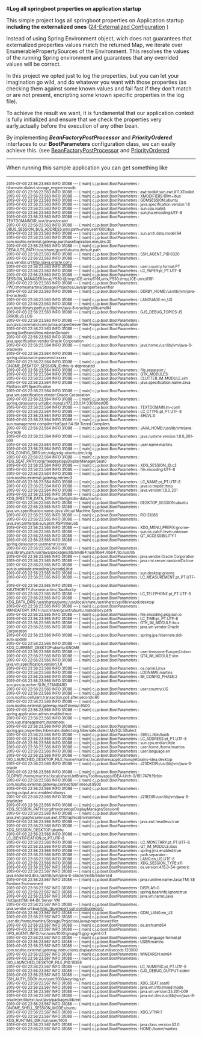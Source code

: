 #**Log all springboot properties on application startup**


This simple project logs all springboot properties on Application startup **including the externalized ones** ([24-Externalized Configuration](https://docs.spring.io/spring-boot/docs/current/reference/html/boot-features-external-config.html) )

Instead of using Spring Environment object, wich does not guarantees that externalized properties values match the returned Map, we iterate over EnumerablePropertySources of the Environment. This resolves the values of the running Spring environment and guarantees that any overrided values will be correct. 

In this project we opted just to log the properties, but you can let your imagination go wild, and do whatever you want with those properties (as checking them against some known values and fail fast if they don't match or are not present, encripting some known specific properties in the log file).

To achieve the result we want, it is fundamental that our application context is fully initialized and ensure that we check the properties very early,actually before the execution of any other bean.

By implementing ***BeanFactoryPostProcessor*** and ***PriorityOrdered*** interfaces to our **BootParameters** configuration class, we can easily achieve this. (see [BeanFactoryPostProcessor](https://docs.spring.io/spring-framework/docs/current/javadoc-api/org/springframework/beans/factory/config/BeanFactoryPostProcessor.html) and [PriorityOrdered](https://docs.spring.io/spring-framework/docs/current/javadoc-api/org/springframework/core/PriorityOrdered.html) 

***

When running this sample application you can get something like


***
<sub><sup>
2019-07-03 22:56:23.563  INFO 31088 --- [           main] c.j.p.boot.BootParameters                : hibernate.dialect.storage_engine:innodb<br/>
2019-07-03 22:56:23.563  INFO 31088 --- [           main] c.j.p.boot.BootParameters                : awt.toolkit:sun.awt.X11.XToolkit<br/>
2019-07-03 22:56:23.563  INFO 31088 --- [           main] c.j.p.boot.BootParameters                : XMODIFIERS:@im=ibus<br/>
2019-07-03 22:56:23.563  INFO 31088 --- [           main] c.j.p.boot.BootParameters                : GDMSESSION:ubuntu<br/>
2019-07-03 22:56:23.563  INFO 31088 --- [           main] c.j.p.boot.BootParameters                : java.specification.version:1.8<br/>
2019-07-03 22:56:23.563  INFO 31088 --- [           main] c.j.p.boot.BootParameters                : sun.cpu.isalist:<br/>
2019-07-03 22:56:23.563  INFO 31088 --- [           main] c.j.p.boot.BootParameters                : sun.jnu.encoding:UTF-8<br/>
2019-07-03 22:56:23.563  INFO 31088 --- [           main] c.j.p.boot.BootParameters                : TEXTDOMAINDIR:/usr/share/locale/<br/>
2019-07-03 22:56:23.563  INFO 31088 --- [           main] c.j.p.boot.BootParameters                : DBUS_SESSION_BUS_ADDRESS:unix:path=/run/user/1000/bus<br/>
2019-07-03 22:56:23.563  INFO 31088 --- [           main] c.j.p.boot.BootParameters                : sun.arch.data.model:64<br/>
2019-07-03 22:56:23.563  INFO 31088 --- [           main] c.j.p.boot.BootParameters                : com.noshio.external.gateway.purchaseExpiration.minutes:30<br/>
2019-07-03 22:56:23.563  INFO 31088 --- [           main] c.j.p.boot.BootParameters                : DEFAULTS_PATH:/usr/share/gconf/ubuntu.default.path<br/>
2019-07-03 22:56:23.563  INFO 31088 --- [           main] c.j.p.boot.BootParameters                : SSH_AGENT_PID:6320<br/>
2019-07-03 22:56:23.563  INFO 31088 --- [           main] c.j.p.boot.BootParameters                : java.vendor.url:http://java.oracle.com/<br/>
2019-07-03 22:56:23.563  INFO 31088 --- [           main] c.j.p.boot.BootParameters                : user.country.format:PT<br/>
2019-07-03 22:56:23.563  INFO 31088 --- [           main] c.j.p.boot.BootParameters                : LC_PAPER:pt_PT.UTF-8<br/>
2019-07-03 22:56:23.563  INFO 31088 --- [           main] c.j.p.boot.BootParameters                : SESSION_MANAGER:local/Y530:@/tmp/.ICE-unix/6191,unix/Y530:/tmp/.ICE-unix/6191<br/>
2019-07-03 22:56:23.563  INFO 31088 --- [           main] c.j.p.boot.BootParameters                : PWD:/home/martins/Storage/Projectos/Java/propertiesverifier<br/>
2019-07-03 22:56:23.563  INFO 31088 --- [           main] c.j.p.boot.BootParameters                : DERBY_HOME:/usr/lib/jvm/java-8-oracle/db<br/>
2019-07-03 22:56:23.563  INFO 31088 --- [           main] c.j.p.boot.BootParameters                : LANGUAGE:en_US<br/>
2019-07-03 22:56:23.563  INFO 31088 --- [           main] c.j.p.boot.BootParameters                : sun.boot.library.path:/usr/lib/jvm/java-8-oracle/jre/lib/amd64<br/>
2019-07-03 22:56:23.563  INFO 31088 --- [           main] c.j.p.boot.BootParameters                : GJS_DEBUG_TOPICS:JS ERROR;JS LOG<br/>
2019-07-03 22:56:23.563  INFO 31088 --- [           main] c.j.p.boot.BootParameters                : sun.java.command:com.jumia.propertiesverifier.PropertiesverifierApplication<br/>
2019-07-03 22:56:23.563  INFO 31088 --- [           main] c.j.p.boot.BootParameters                : spring.liveBeansView.mbeanDomain:<br/>
2019-07-03 22:56:23.563  INFO 31088 --- [           main] c.j.p.boot.BootParameters                : java.specification.vendor:Oracle Corporation<br/>
2019-07-03 22:56:23.564  INFO 31088 --- [           main] c.j.p.boot.BootParameters                : java.home:/usr/lib/jvm/java-8-oracle/jre<br/>
2019-07-03 22:56:23.564  INFO 31088 --- [           main] c.j.p.boot.BootParameters                : spring.datasource.password:xxxxx<br/>
2019-07-03 22:56:23.564  INFO 31088 --- [           main] c.j.p.boot.BootParameters                : GNOME_DESKTOP_SESSION_ID:this-is-deprecated<br/>
2019-07-03 22:56:23.564  INFO 31088 --- [           main] c.j.p.boot.BootParameters                : file.separator:/<br/>
2019-07-03 22:56:23.564  INFO 31088 --- [           main] c.j.p.boot.BootParameters                : GTK_MODULES:<br/>
2019-07-03 22:56:23.564  INFO 31088 --- [           main] c.j.p.boot.BootParameters                : CLUTTER_IM_MODULE:xim<br/>
2019-07-03 22:56:23.564  INFO 31088 --- [           main] c.j.p.boot.BootParameters                : java.specification.name:Java Platform API Specification<br/>
2019-07-03 22:56:23.564  INFO 31088 --- [           main] c.j.p.boot.BootParameters                : java.vm.specification.vendor:Oracle Corporation<br/>
2019-07-03 22:56:23.564  INFO 31088 --- [           main] c.j.p.boot.BootParameters                : spring.datasource.url:jdbc:mysql://172.20.0.14:3306/testDB<br/>
2019-07-03 22:56:23.564  INFO 31088 --- [           main] c.j.p.boot.BootParameters                : TEXTDOMAIN:im-confi<br/>
2019-07-03 22:56:23.564  INFO 31088 --- [           main] c.j.p.boot.BootParameters                : LC_CTYPE:pt_PT.UTF-8<br/>
2019-07-03 22:56:23.564  INFO 31088 --- [           main] c.j.p.boot.BootParameters                : SHLVL:0<br/>
2019-07-03 22:56:23.564  INFO 31088 --- [           main] c.j.p.boot.BootParameters                : sun.management.compiler:HotSpot 64-Bit Tiered Compilers<br/>
2019-07-03 22:56:23.564  INFO 31088 --- [           main] c.j.p.boot.BootParameters                : JAVA_HOME:/usr/lib/jvm/java-8-oracle<br/>
2019-07-03 22:56:23.564  INFO 31088 --- [           main] c.j.p.boot.BootParameters                : java.runtime.version:1.8.0_201-b09<br/>
2019-07-03 22:56:23.564  INFO 31088 --- [           main] c.j.p.boot.BootParameters                : user.name:martins<br/>
2019-07-03 22:56:23.564  INFO 31088 --- [           main] c.j.p.boot.BootParameters                : XDG_CONFIG_DIRS:/etc/xdg/xdg-ubuntu:/etc/xdg<br/>
2019-07-03 22:56:23.564  INFO 31088 --- [           main] c.j.p.boot.BootParameters                : XDG_SEAT_PATH:/org/freedesktop/DisplayManager/Seat0<br/>
2019-07-03 22:56:23.564  INFO 31088 --- [           main] c.j.p.boot.BootParameters                : XDG_SESSION_ID:c2<br/>
2019-07-03 22:56:23.564  INFO 31088 --- [           main] c.j.p.boot.BootParameters                : file.encoding:UTF-8<br/>
2019-07-03 22:56:23.564  INFO 31088 --- [           main] c.j.p.boot.BootParameters                : com.noshio.external.gateway.retries:3<br/>
2019-07-03 22:56:23.564  INFO 31088 --- [           main] c.j.p.boot.BootParameters                : LC_NAME:pt_PT.UTF-8<br/>
2019-07-03 22:56:23.564  INFO 31088 --- [           main] c.j.p.boot.BootParameters                : java.io.tmpdir:/tmp<br/>
2019-07-03 22:56:23.564  INFO 31088 --- [           main] c.j.p.boot.BootParameters                : java.version:1.8.0_201<br/>
2019-07-03 22:56:23.565  INFO 31088 --- [           main] c.j.p.boot.BootParameters                : XDG_GREETER_DATA_DIR:/var/lib/lightdm-data/martins<br/>
2019-07-03 22:56:23.565  INFO 31088 --- [           main] c.j.p.boot.BootParameters                : DESKTOP_SESSION:ubuntu<br/>
2019-07-03 22:56:23.565  INFO 31088 --- [           main] c.j.p.boot.BootParameters                : java.vm.specification.name:Java Virtual Machine Specification<br/>
2019-07-03 22:56:23.565  INFO 31088 --- [           main] c.j.p.boot.BootParameters                : PID:31088<br/>
2019-07-03 22:56:23.565  INFO 31088 --- [           main] c.j.p.boot.BootParameters                : java.awt.printerjob:sun.print.PSPrinterJob<br/>
2019-07-03 22:56:23.565  INFO 31088 --- [           main] c.j.p.boot.BootParameters                : XDG_MENU_PREFIX:gnome-<br/>
2019-07-03 22:56:23.565  INFO 31088 --- [           main] c.j.p.boot.BootParameters                : sun.os.patch.level:unknown<br/>
2019-07-03 22:56:23.565  INFO 31088 --- [           main] c.j.p.boot.BootParameters                : QT_ACCESSIBILITY:1<br/>
2019-07-03 22:56:23.565  INFO 31088 --- [           main] c.j.p.boot.BootParameters                : spring.datasource.username:xxxxx<br/>
2019-07-03 22:56:23.565  INFO 31088 --- [           main] c.j.p.boot.BootParameters                : java.library.path:/usr/java/packages/lib/amd64:/usr/lib64:/lib64:/lib:/usr/lib<br/>
2019-07-03 22:56:23.565  INFO 31088 --- [           main] c.j.p.boot.BootParameters                : java.vendor:Oracle Corporation<br/>
2019-07-03 22:56:23.565  INFO 31088 --- [           main] c.j.p.boot.BootParameters                : java.rmi.server.randomIDs:true<br/>
2019-07-03 22:56:23.565  INFO 31088 --- [           main] c.j.p.boot.BootParameters                : sun.io.unicode.encoding:UnicodeLittle<br/>
2019-07-03 22:56:23.565  INFO 31088 --- [           main] c.j.p.boot.BootParameters                : sun.desktop:gnome<br/>
2019-07-03 22:56:23.565  INFO 31088 --- [           main] c.j.p.boot.BootParameters                : LC_MEASUREMENT:pt_PT.UTF-8<br/>
2019-07-03 22:56:23.565  INFO 31088 --- [           main] c.j.p.boot.BootParameters                : XAUTHORITY:/home/martins/.Xauthority<br/>
2019-07-03 22:56:23.565  INFO 31088 --- [           main] c.j.p.boot.BootParameters                : LC_TELEPHONE:pt_PT.UTF-8<br/>
2019-07-03 22:56:23.565  INFO 31088 --- [           main] c.j.p.boot.BootParameters                : XDG_DATA_DIRS:/usr/share/ubuntu:/usr/local/share:/usr/share:/var/lib/snapd/desktop<br/>
2019-07-03 22:56:23.565  INFO 31088 --- [           main] c.j.p.boot.BootParameters                : MANDATORY_PATH:/usr/share/gconf/ubuntu.mandatory.path<br/>
2019-07-03 22:56:23.565  INFO 31088 --- [           main] c.j.p.boot.BootParameters                : file.encoding.pkg:sun.io<br/>
2019-07-03 22:56:23.565  INFO 31088 --- [           main] c.j.p.boot.BootParameters                : LC_TIME:pt_PT.UTF-8<br/>
2019-07-03 22:56:23.565  INFO 31088 --- [           main] c.j.p.boot.BootParameters                : GTK_IM_MODULE:ibus<br/>
2019-07-03 22:56:23.565  INFO 31088 --- [           main] c.j.p.boot.BootParameters                : java.vm.vendor:Oracle Corporation<br/>
2019-07-03 22:56:23.566  INFO 31088 --- [           main] c.j.p.boot.BootParameters                : spring.jpa.hibernate.ddl-auto:update<br/>
2019-07-03 22:56:23.566  INFO 31088 --- [           main] c.j.p.boot.BootParameters                : XDG_CURRENT_DESKTOP:ubuntu:GNOME<br/>
2019-07-03 22:56:23.566  INFO 31088 --- [           main] c.j.p.boot.BootParameters                : user.timezone:Europe/Lisbon<br/>
2019-07-03 22:56:23.566  INFO 31088 --- [           main] c.j.p.boot.BootParameters                : QT4_IM_MODULE:xim<br/>
2019-07-03 22:56:23.566  INFO 31088 --- [           main] c.j.p.boot.BootParameters                : java.vm.specification.version:1.8<br/>
2019-07-03 22:56:23.566  INFO 31088 --- [           main] c.j.p.boot.BootParameters                : os.name:Linux<br/>
2019-07-03 22:56:23.566  INFO 31088 --- [           main] c.j.p.boot.BootParameters                : LOGNAME:martins<br/>
2019-07-03 22:56:23.566  INFO 31088 --- [           main] c.j.p.boot.BootParameters                : IM_CONFIG_PHASE:2<br/>
2019-07-03 22:56:23.566  INFO 31088 --- [           main] c.j.p.boot.BootParameters                : sun.java.launcher:SUN_STANDARD<br/>
2019-07-03 22:56:23.566  INFO 31088 --- [           main] c.j.p.boot.BootParameters                : user.country:US<br/>
2019-07-03 22:56:23.566  INFO 31088 --- [           main] c.j.p.boot.BootParameters                : com.noshio.cellulant.transaction.poll.after.seconds:60<br/>
2019-07-03 22:56:23.566  INFO 31088 --- [           main] c.j.p.boot.BootParameters                : com.noshio.external.gateway.readTimeout:9500<br/>
2019-07-03 22:56:23.566  INFO 31088 --- [           main] c.j.p.boot.BootParameters                : spring.application.admin.enabled:true<br/>
2019-07-03 22:56:23.566  INFO 31088 --- [           main] c.j.p.boot.BootParameters                : com.sun.management.jmxremote:<br/>
2019-07-03 22:56:23.566  INFO 31088 --- [           main] c.j.p.boot.BootParameters                : spring.jpa.properties.hibernate.dialect:org.hibernate.dialect.MySQL5Dialect<br/>
2019-07-03 22:56:23.566  INFO 31088 --- [           main] c.j.p.boot.BootParameters                : SHELL:/bin/bash<br/>
2019-07-03 22:56:23.566  INFO 31088 --- [           main] c.j.p.boot.BootParameters                : LC_ADDRESS:pt_PT.UTF-8<br/>
2019-07-03 22:56:23.566  INFO 31088 --- [           main] c.j.p.boot.BootParameters                : sun.cpu.endian:little<br/>
2019-07-03 22:56:23.566  INFO 31088 --- [           main] c.j.p.boot.BootParameters                : user.home:/home/martins<br/>
2019-07-03 22:56:23.566  INFO 31088 --- [           main] c.j.p.boot.BootParameters                : user.language:en<br/>
2019-07-03 22:56:23.566  INFO 31088 --- [           main] c.j.p.boot.BootParameters                : GIO_LAUNCHED_DESKTOP_FILE:/home/martins/.local/share/applications/jetbrains-idea.desktop<br/>
2019-07-03 22:56:23.566  INFO 31088 --- [           main] c.j.p.boot.BootParameters                : J2SDKDIR:/usr/lib/jvm/java-8-oracle<br/>
2019-07-03 22:56:23.566  INFO 31088 --- [           main] c.j.p.boot.BootParameters                : OLDPWD:/home/martins/.local/share/JetBrains/Toolbox/apps/IDEA-U/ch-0/191.7479.19/bin<br/>
2019-07-03 22:56:23.566  INFO 31088 --- [           main] c.j.p.boot.BootParameters                : com.noshio.external.gateway.connectionTimeout:9500<br/>
2019-07-03 22:56:23.566  INFO 31088 --- [           main] c.j.p.boot.BootParameters                : spring.output.ansi.enabled:always<br/>
2019-07-03 22:56:23.566  INFO 31088 --- [           main] c.j.p.boot.BootParameters                : J2REDIR:/usr/lib/jvm/java-8-oracle/jre<br/>
2019-07-03 22:56:23.566  INFO 31088 --- [           main] c.j.p.boot.BootParameters                : XDG_SESSION_PATH:/org/freedesktop/DisplayManager/Session0<br/>
2019-07-03 22:56:23.566  INFO 31088 --- [           main] c.j.p.boot.BootParameters                : java.awt.graphicsenv:sun.awt.X11GraphicsEnvironment<br/>
2019-07-03 22:56:23.566  INFO 31088 --- [           main] c.j.p.boot.BootParameters                : java.awt.headless:true<br/>
2019-07-03 22:56:23.566  INFO 31088 --- [           main] c.j.p.boot.BootParameters                : XDG_SESSION_DESKTOP:ubuntu<br/>
2019-07-03 22:56:23.566  INFO 31088 --- [           main] c.j.p.boot.BootParameters                : LC_IDENTIFICATION:pt_PT.UTF-8<br/>
2019-07-03 22:56:23.566  INFO 31088 --- [           main] c.j.p.boot.BootParameters                : LC_MONETARY:pt_PT.UTF-8<br/>
2019-07-03 22:56:23.566  INFO 31088 --- [           main] c.j.p.boot.BootParameters                : QT_IM_MODULE:ibus<br/>
2019-07-03 22:56:23.566  INFO 31088 --- [           main] c.j.p.boot.BootParameters                : spring.jmx.enabled:true<br/>
2019-07-03 22:56:23.566  INFO 31088 --- [           main] c.j.p.boot.BootParameters                : path.separator::<br/>
2019-07-03 22:56:23.566  INFO 31088 --- [           main] c.j.p.boot.BootParameters                : LANG:en_US.UTF-8<br/>
2019-07-03 22:56:23.566  INFO 31088 --- [           main] c.j.p.boot.BootParameters                : XDG_SESSION_TYPE:x11<br/>
2019-07-03 22:56:23.567  INFO 31088 --- [           main] c.j.p.boot.BootParameters                : os.version:4.15.0-54-generic<br/>
2019-07-03 22:56:23.567  INFO 31088 --- [           main] c.j.p.boot.BootParameters                : java.endorsed.dirs:/usr/lib/jvm/java-8-oracle/jre/lib/endorsed<br/>
2019-07-03 22:56:23.567  INFO 31088 --- [           main] c.j.p.boot.BootParameters                : java.runtime.name:Java(TM) SE Runtime Environment<br/>
2019-07-03 22:56:23.567  INFO 31088 --- [           main] c.j.p.boot.BootParameters                : DISPLAY::0<br/>
2019-07-03 22:56:23.567  INFO 31088 --- [           main] c.j.p.boot.BootParameters                : spring.beaninfo.ignore:true<br/>
2019-07-03 22:56:23.567  INFO 31088 --- [           main] c.j.p.boot.BootParameters                : java.vm.name:Java HotSpot(TM) 64-Bit Server VM<br/>
2019-07-03 22:56:23.567  INFO 31088 --- [           main] c.j.p.boot.BootParameters                : java.vendor.url.bug:http://bugreport.sun.com/bugreport/<br/>
2019-07-03 22:56:23.567  INFO 31088 --- [           main] c.j.p.boot.BootParameters                : GDM_LANG:en_US<br/>
2019-07-03 22:56:23.567  INFO 31088 --- [           main] c.j.p.boot.BootParameters                : user.dir:/home/martins/Storage/Projectos/Java/propertiesverifier<br/>
2019-07-03 22:56:23.567  INFO 31088 --- [           main] c.j.p.boot.BootParameters                : os.arch:amd64<br/>
2019-07-03 22:56:23.567  INFO 31088 --- [           main] c.j.p.boot.BootParameters                : GPG_AGENT_INFO:/run/user/1000/gnupg/S.gpg-agent:0:1<br/>
2019-07-03 22:56:23.567  INFO 31088 --- [           main] c.j.p.boot.BootParameters                : user.language.format:pt<br/>
2019-07-03 22:56:23.567  INFO 31088 --- [           main] c.j.p.boot.BootParameters                : USER:martins<br/>
2019-07-03 22:56:23.567  INFO 31088 --- [           main] c.j.p.boot.BootParameters                : com.noshio.external.gateway.instructions.displaytimeout.milisecods:120000<br/>
2019-07-03 22:56:23.567  INFO 31088 --- [           main] c.j.p.boot.BootParameters                : WINEARCH:win64<br/>
2019-07-03 22:56:23.567  INFO 31088 --- [           main] c.j.p.boot.BootParameters                : GIO_LAUNCHED_DESKTOP_FILE_PID:18364<br/>
2019-07-03 22:56:23.567  INFO 31088 --- [           main] c.j.p.boot.BootParameters                : LC_NUMERIC:pt_PT.UTF-8<br/>
2019-07-03 22:56:23.567  INFO 31088 --- [           main] c.j.p.boot.BootParameters                : GJS_DEBUG_OUTPUT:stderr<br/>
2019-07-03 22:56:23.567  INFO 31088 --- [           main] c.j.p.boot.BootParameters                : SSH_AUTH_SOCK:/run/user/1000/keyring/ssh<br/>
2019-07-03 22:56:23.567  INFO 31088 --- [           main] c.j.p.boot.BootParameters                : XDG_SEAT:seat0<br/>
2019-07-03 22:56:23.567  INFO 31088 --- [           main] c.j.p.boot.BootParameters                : java.vm.info:mixed mode<br/>
2019-07-03 22:56:23.567  INFO 31088 --- [           main] c.j.p.boot.BootParameters                : java.vm.version:25.201-b09<br/>
2019-07-03 22:56:23.567  INFO 31088 --- [           main] c.j.p.boot.BootParameters                : java.ext.dirs:/usr/lib/jvm/java-8-oracle/jre/lib/ext:/usr/java/packages/lib/ext<br/>
2019-07-03 22:56:23.567  INFO 31088 --- [           main] c.j.p.boot.BootParameters                : GNOME_SHELL_SESSION_MODE:ubuntu<br/>
2019-07-03 22:56:23.567  INFO 31088 --- [           main] c.j.p.boot.BootParameters                : XDG_VTNR:7<br/>
2019-07-03 22:56:23.567  INFO 31088 --- [           main] c.j.p.boot.BootParameters                : XDG_RUNTIME_DIR:/run/user/1000<br/>
2019-07-03 22:56:23.567  INFO 31088 --- [           main] c.j.p.boot.BootParameters                : java.class.version:52.0<br/>
2019-07-03 22:56:23.567  INFO 31088 --- [           main] c.j.p.boot.BootParameters                : HOME:/home/martins<br/>
